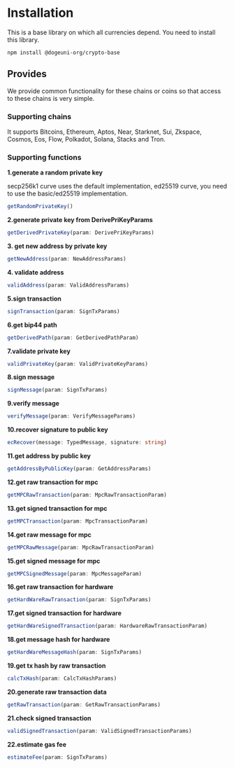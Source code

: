 # Installation
This is a base library on which all currencies depend. You need to install this library.
```shell
npm install @dogeuni-org/crypto-base
```

## Provides
We provide common functionality for these chains or coins so that access to these chains is very simple.

### Supporting chains
It supports Bitcoins, Ethereum, Aptos, Near, Starknet, Sui, Zkspace, Cosmos, Eos, Flow, Polkadot, Solana, Stacks and Tron.

### Supporting functions

**1.generate a random private key**

secp256k1 curve uses the default implementation, ed25519 curve, you need to use the basic/ed25519 implementation.
```typescript
getRandomPrivateKey()
```

**2.generate private key from DerivePriKeyParams**
 ```typescript
getDerivedPrivateKey(param: DerivePriKeyParams)
```

**3. get new address by private key**
 ```typescript
getNewAddress(param: NewAddressParams)
```

**4. validate address**
 ```typescript
validAddress(param: ValidAddressParams)
```

**5.sign transaction**
```typescript
signTransaction(param: SignTxParams)
```

**6.get bip44 path**
```typescript
getDerivedPath(param: GetDerivedPathParam)
```

**7.validate private key**
```typescript
validPrivateKey(param: ValidPrivateKeyParams)
```

**8.sign message**
```typescript
signMessage(param: SignTxParams)
```

**9.verify message**
```typescript
verifyMessage(param: VerifyMessageParams)
```

**10.recover signature to public key**
```typescript
ecRecover(message: TypedMessage, signature: string)
```

**11.get address by public key**
```typescript
getAddressByPublicKey(param: GetAddressParams)
```

**12.get raw transaction for mpc**
```typescript
getMPCRawTransaction(param: MpcRawTransactionParam)
```

**13.get signed transaction for mpc**
```typescript
getMPCTransaction(param: MpcTransactionParam)
```

**14.get raw message for mpc**
```typescript
getMPCRawMessage(param: MpcRawTransactionParam)
```

**15.get signed message for mpc**
```typescript
getMPCSignedMessage(param: MpcMessageParam)
```

**16.get raw transaction for hardware**
```typescript
getHardWareRawTransaction(param: SignTxParams)
```

**17.get signed transaction for hardware**
```typescript
getHardWareSignedTransaction(param: HardwareRawTransactionParam)
```

**18.get message hash for hardware**
```typescript
getHardWareMessageHash(param: SignTxParams)
```

**19.get tx hash by raw transaction**
```typescript
calcTxHash(param: CalcTxHashParams)
```

**20.generate raw transaction data**
```typescript
getRawTransaction(param: GetRawTransactionParams)
```

**21.check signed transaction**
```typescript
validSignedTransaction(param: ValidSignedTransactionParams)
```

**22.estimate gas fee**
```typescript
estimateFee(param: SignTxParams)
```
